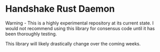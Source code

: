 # Handshake Rust Daemon

Warning - This is a highly experimental repository at its current state. I would not recommend using this library for consensus code until it has been thoroughly testing.

This library will likely drastically change over the coming weeks. 
